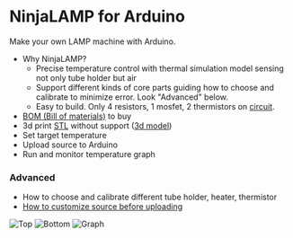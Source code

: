 # NinjaLAMP for Arduino

Make your own LAMP machine with Arduino.

- Why NinjaLAMP?
  - Precise temperature control with thermal simulation model sensing not only tube holder but air
  - Support different kinds of core parts guiding how to choose and calibrate to minimize error. Look "Advanced" below.
  - Easy to build. Only 4 resistors, 1 mosfet, 2 thermistors on [circuit](https://github.com/hisashin/NinjaLAMP/tree/master/NinjaLAMP_Arduino/eagle).
- [BOM (Bill of materials)](https://github.com/hisashin/NinjaLAMP/wiki/%5BArduino%5D-BOM) to buy
- 3d print [STL](https://github.com/hisashin/NinjaLAMP/blob/master/NinjaLAMP_Arduino/3d/4x4_3dprint.stl) without support ([3d model](https://gallery.autodesk.com/projects/149287/ninjalamp))
- Set target temperature
- Upload source to Arduino
- Run and monitor temperature graph

### Advanced

- How to choose and calibrate different tube holder, heater, thermistor
- [How to customize source before uploading](https://github.com/hisashin/NinjaLAMP/wiki/%5BArduino%5D-How-to-customize-source-before-uploading)

![Top](https://github.com/hisashin/NinjaLAMP/blob/master/NinjaLAMP_Arduino/images/top.jpg "top")
![Bottom](https://github.com/hisashin/NinjaLAMP/blob/master/NinjaLAMP_Arduino/images/bottom.jpg "bottom")
![Graph](https://github.com/hisashin/NinjaLAMP/blob/master/NinjaLAMP_Arduino/images/serial_plotter.png "graph")

